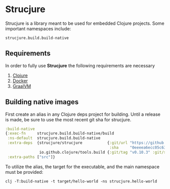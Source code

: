 # Strucjure

Strucjure is a library meant to be used for embedded Clojure projects. Some important namespaces include:
```
strucjure.build.build-native
```

## Requirements
In order to fully use **Strucjure** the following requirements are necessary
1. [Clojure](https://clojure.org/guides/install_clojure)
2. [Docker](https://docs.docker.com/engine/install/)
3. [GraalVM](https://www.graalvm.org/downloads/)

## Building native images
First create an alias in any Clojure deps project for building. Until a release is made, be sure to use the most recent git sha for strucjure.
```clojure
:build-native
{:exec-fn     strucjure.build.build-native/build
 :ns-default  strucjure.build.build-native
 :extra-deps  {strucjure/strucjure           {:git/url "https://github.com/connor-kilgore/strucjure.git"
                                              :sha     "0eeeea6ecc05c636ecac95e2b15edda519cc9842"}
               io.github.clojure/tools.build {:git/tag "v0.10.3" :git/sha "15ead66"}}
 :extra-paths ["src"]}
```

To utilize the alias, the target for the executable, and the main namespace must be provided:
```
clj -T:build-native -t target/hello-world -ns strucjure.hello-world
```
